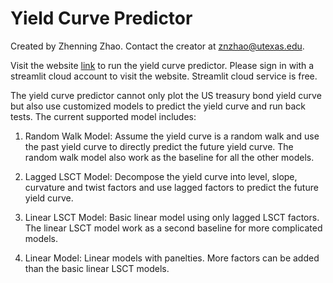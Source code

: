 # Yield Curve Predictor
Created by Zhenning Zhao. Contact the creator at [znzhao@utexas.edu](mailto:znzhao@utexas.edu).

Visit the website [link](https://yield-curve-prediction.streamlit.app/) to run the yield curve predictor. Please sign in with a streamlit cloud account to visit the website. Streamlit cloud service is free.

The yield curve predictor cannot only plot the US treasury bond yield curve but also use customized models to predict the yield curve and run back tests. The current supported model includes:

1. Random Walk Model: Assume the yield curve is a random walk and use the past yield curve to directly predict the future yield curve. The random walk model also work as the baseline for all the other models.

2. Lagged LSCT Model: Decompose the yield curve into level, slope, curvature and twist factors and use lagged factors to predict the future yield curve.

3. Linear LSCT Model: Basic linear model using only lagged LSCT factors. The linear LSCT model work as a second baseline for more complicated models.

4. Linear Model: Linear models with panelties. More factors can be added than the basic linear LSCT models.